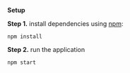 **Setup**

**Step 1.** install dependencies using [npm](https://www.npmjs.com/):
```
npm install
```

**Step 2.** run the application
```
npm start
```

